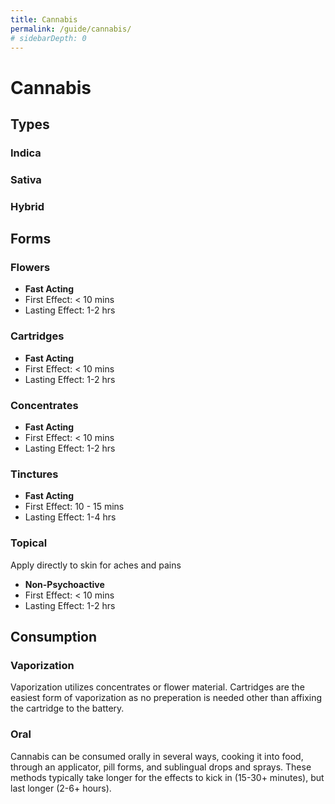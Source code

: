```yaml
---
title: Cannabis
permalink: /guide/cannabis/
# sidebarDepth: 0
---
```

<Ads />

# Cannabis

## Types

### Indica
### Sativa
### Hybrid

## Forms

### Flowers

- **Fast Acting**
- First Effect: < 10 mins
- Lasting Effect: 1-2 hrs

### Cartridges

- **Fast Acting**
- First Effect: < 10 mins
- Lasting Effect: 1-2 hrs

### Concentrates

- **Fast Acting**
- First Effect: < 10 mins
- Lasting Effect: 1-2 hrs


### Tinctures

- **Fast Acting**
- First Effect: 10 - 15 mins
- Lasting Effect: 1-4 hrs

### Topical
Apply directly to skin for aches and pains

- **Non-Psychoactive**
- First Effect: < 10 mins
- Lasting Effect: 1-2 hrs


## Consumption

### Vaporization
Vaporization utilizes concentrates or flower material. Cartridges are the easiest form of vaporization as no preperation is needed other than affixing the cartridge to the battery. 


### Oral
Cannabis can be consumed orally in several ways, cooking it into food, through an applicator, pill forms, and sublingual drops and sprays. These methods typically take longer for the effects to kick in (15-30+ minutes), but last longer (2-6+ hours). 


